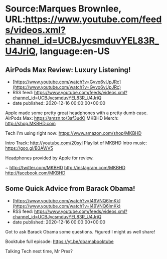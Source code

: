 # Source:Marques Brownlee, URL:https://www.youtube.com/feeds/videos.xml?channel_id=UCBJycsmduvYEL83R_U4JriQ, language:en-US

## AirPods Max Review: Luxury Listening!
 - [https://www.youtube.com/watch?v=Gvvo6vUpJRc](https://www.youtube.com/watch?v=Gvvo6vUpJRc)
 - RSS feed: https://www.youtube.com/feeds/videos.xml?channel_id=UCBJycsmduvYEL83R_U4JriQ
 - date published: 2020-12-16 00:00:00+00:00

Apple made some pretty great headphones with a pretty dumb case.
AirPods Max: https://amzn.to/3af3udO
MKBHD Merch: http://shop.MKBHD.com

Tech I'm using right now: https://www.amazon.com/shop/MKBHD

Intro Track: http://youtube.com/20syl
Playlist of MKBHD Intro music: https://goo.gl/B3AWV5

Headphones provided by Apple for review.

~
http://twitter.com/MKBHD
http://instagram.com/MKBHD
http://facebook.com/MKBHD

## Some Quick Advice from Barack Obama!
 - [https://www.youtube.com/watch?v=I49VNQ6lmKk](https://www.youtube.com/watch?v=I49VNQ6lmKk)
 - RSS feed: https://www.youtube.com/feeds/videos.xml?channel_id=UCBJycsmduvYEL83R_U4JriQ
 - date published: 2020-12-16 00:00:00+00:00

Got to ask Barack Obama some questions. Figured I might as well share!

Booktube full episode: https://yt.be/obamabooktube

Talking Tech next time, Mr Pres?

